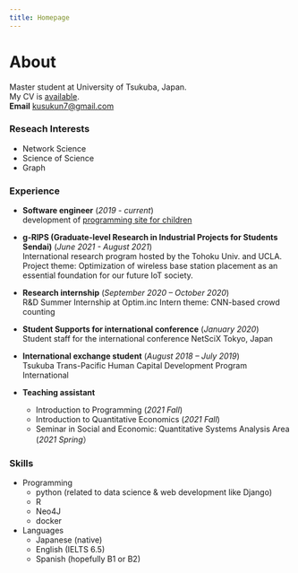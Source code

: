 ```yaml
---
title: Homepage
---
```


# About
Master student at University of Tsukuba, Japan.  
My CV is [available](CV.pdf).   
**Email** kusukun7@gmail.com


### Reseach Interests 
- Network Science
- Science of Science
- Graph

### Experience 
- **Software engineer** (*2019 - current*)  
    development of [programming site for children](https://www.toy-pro.net/) 

- **g-RIPS (Graduate-level Research in Industrial Projects for Students Sendai)** (*June 2021 - August 2021*)  
International research program hosted by the Tohoku Univ. and UCLA.	
Project theme: Optimization of wireless base station placement as an 
essential foundation for our future IoT society.

- **Research internship** (*September 2020 – October 2020*)  
    R&D Summer Internship at Optim.inc
    Intern theme: CNN-based crowd counting

- **Student Supports for international conference** (*January 2020*)  
    Student staff for the international conference NetSciX Tokyo, Japan

- **International exchange student** (*August 2018 – July 2019*)  
    Tsukuba Trans-Pacific Human Capital Development Program International

- **Teaching assistant** 
    - Introduction to Programming (*2021 Fall*)
    - Introduction to Quantitative Economics (*2021 Fall*)
    - Seminar in Social and Economic: Quantitative Systems Analysis Area (*2021 Spring*）	


### Skills 
- Programming
    - python (related to data science & web development like Django)
    - R
    - Neo4J
    - docker
- Languages
    - Japanese (native)
    - English (IELTS 6.5)
    - Spanish (hopefully B1 or B2)

